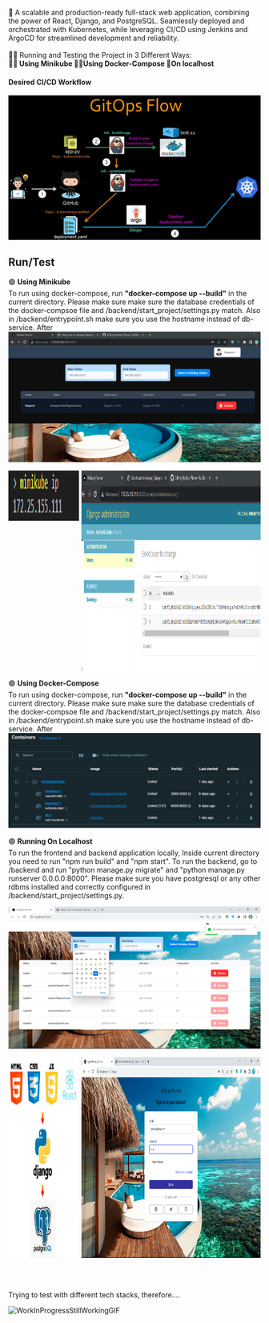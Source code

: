 🔰 A scalable and production-ready full-stack web application, combining the power of React, Django, and PostgreSQL. Seamlessly deployed and orchestrated with Kubernetes, while leveraging CI/CD using Jenkins and ArgoCD for streamlined development and reliability.<br> <br>
🏃‍♂️ Running and Testing the Project in 3 Different Ways: <br>
**🧑‍🔬 Using Minikube 🙍‍♂️Using Docker-Compose 👶On localhost**

 
#### Desired CI/CD Workflow
![Application](./images/forGithub1.png)


## Run/Test
🟢 **Using Minikube** <br>To run using docker-compose, run **"docker-compose up --build"** in the current directory. Please make sure make sure the database credentials of the docker-compsoe file and /backend/start_project/settings.py match. Also in /backend/entrypoint.sh make sure you use the hostname instead of db-service. After 
![minikube](./images/minikube-front.png)
<div style="display: flex; justify-content: space-between;">
  <img src="./images/minikubeip.png" alt="Image 1" width="28%" height="100"/>
  <img src="./images/minikube-back.png" alt="Image 3" width="71%" height="400"/>
</div>

🟢 **Using Docker-Compose** <br>To run using docker-compose, run **"docker-compose up --build"** in the current directory. Please make sure make sure the database credentials of the docker-compsoe file and /backend/start_project/settings.py match. Also in /backend/entrypoint.sh make sure you use the hostname instead of db-service. After 
![docker-compose](./images/docker-compose.png)

🟢 **Running On Localhost**
<br>To run the frontend and backend application locally, Inside current directory you need to run "npm run build" and "npm start". To run the backend, go to /backend and run "python manage.py migrate" and "python manage.py runserver 0.0.0.0:8000". Please make sure you have postgresql or any other rdbms installed and correctly configured in /backend/start_project/settings.py.

![Application](./images/forGithub2.png)
<div style="display: flex; justify-content: space-between;">
  <img src="./images/forGithub3.png" alt="Image 1" width="28%" height="400"/>
  <img src="./images/forGithub4.png" alt="Image 3" width="71%" height="400"/>
</div>



<br><br><br>
Trying to test with different tech stacks, therefore....

![WorkInProgressStillWorkingGIF](https://github.com/shnartho/Holiday-Planner-FullStackWebApp/assets/83227963/d07a81b9-6f87-4260-a525-7b76defb2243)

